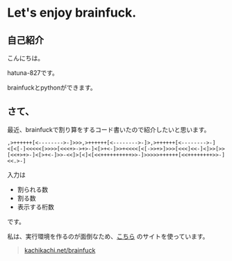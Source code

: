 # Let's enjoy brainfuck.

## 自己紹介

こんにちは。

hatuna-827です。

brainfuckとpythonができます。

## さて、

最近、brainfuckで割り算をするコード書いたので紹介したいと思います。

```
,>++++++[<-------->-]>>>,>++++++[<-------->-]>,>++++++[<-------->-]<[<[-]<<<<<[>>>>[<<<+>->+>-]<[>+<-]>>+<<<<[<[->>+>]>>>[<<<]<<-]<]>>[>>[<<+>+>-]<[>+<-]>>-<<]>[<]<[<<++++++++++>>-]>>>>>++++++[<<++++++++>>-]<<.>-]
```

入力は

+ 割られる数
+ 割る数
+ 表示する桁数

です。

私は、実行環境を作るのが面倒なため、[こちら](https://kachikachi.net/brainfuck/) のサイトを使っています。

> [kachikachi.net/brainfuck ](https://kachikachi.net/brainfuck/)
